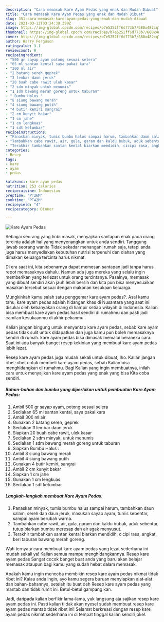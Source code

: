 ```yaml
---
description: "Cara memasak Kare Ayam Pedas yang enak dan Mudah Dibuat"
title: "Cara memasak Kare Ayam Pedas yang enak dan Mudah Dibuat"
slug: 351-cara-memasak-kare-ayam-pedas-yang-enak-dan-mudah-dibuat
date: 2021-03-12T03:24:38.399Z
image: https://img-global.cpcdn.com/recipes/b7e5252ff6d773b7/680x482cq70/kare-ayam-pedas-foto-resep-utama.jpg
thumbnail: https://img-global.cpcdn.com/recipes/b7e5252ff6d773b7/680x482cq70/kare-ayam-pedas-foto-resep-utama.jpg
cover: https://img-global.cpcdn.com/recipes/b7e5252ff6d773b7/680x482cq70/kare-ayam-pedas-foto-resep-utama.jpg
author: Harry Ferguson
ratingvalue: 3.1
reviewcount: 9
recipeingredient:
- "500 gr sayap ayam potong sesuai selera"
- "65 ml santan kental saya pakai kara"
- "300 ml air"
- "2 batang sereh geprek"
- "3 lembar daun jeruk"
- "20 buah cabe rawit ulek kasar"
- "2 sdm minyak untuk menumis"
- "1 sdm bawang merah goreng untuk taburan"
- " Bumbu Halus "
- "8 siung bawang merah"
- "4 siung bawang putih"
- "4 butir kemiri sangrai"
- "2 cm kunyit bakar"
- "1 cm jahe"
- "1 cm lengkuas"
- "1 sdt ketumbar"
recipeinstructions:
- "Panaskan minyak, tumis bumbu halus sampai harum, tambahkan daun salam, sereh dan daun jeruk, masukan sayap ayam, tumis sebentar, sampai ayam berubah warna."
- "Tambahkan cabe rawit, air, gula, garam dan kaldu bubuk, aduk sebentar, tutup biarkan bumbu meresap dan air agak menyusut."
- "Terakhir tambahkan santan kental biarkan mendidih, cicipi rasa, angkat, beri taburan bawang merah goreng."
categories:
- Resep
tags:
- kare
- ayam
- pedas

katakunci: kare ayam pedas 
nutrition: 253 calories
recipecuisine: Indonesian
preptime: "PT26M"
cooktime: "PT42M"
recipeyield: "4"
recipecategory: Dinner

---
```



![Kare Ayam Pedas](https://img-global.cpcdn.com/recipes/b7e5252ff6d773b7/680x482cq70/kare-ayam-pedas-foto-resep-utama.jpg)

Sebagai seorang yang hobi masak, menyajikan santapan enak pada orang tercinta adalah hal yang menyenangkan untuk anda sendiri. Tanggung jawab seorang  wanita Tidak sekadar menangani rumah saja, tetapi anda juga harus menyediakan kebutuhan nutrisi terpenuhi dan olahan yang dimakan keluarga tercinta harus nikmat.

Di era  saat ini, kita sebenarnya dapat memesan santapan jadi tanpa harus repot memasaknya dahulu. Namun ada juga mereka yang selalu ingin memberikan yang terlezat untuk orang tercintanya. Pasalnya, memasak yang dibuat sendiri akan jauh lebih bersih dan kita pun bisa menyesuaikan masakan tersebut sesuai dengan makanan kesukaan keluarga. 



Mungkinkah kamu salah satu penggemar kare ayam pedas?. Asal kamu tahu, kare ayam pedas adalah hidangan khas di Nusantara yang saat ini disukai oleh kebanyakan orang di hampir setiap wilayah di Indonesia. Kalian bisa membuat kare ayam pedas hasil sendiri di rumahmu dan pasti jadi camilan kesukaanmu di akhir pekanmu.

Kalian jangan bingung untuk menyantap kare ayam pedas, sebab kare ayam pedas tidak sulit untuk didapatkan dan juga kamu pun boleh memasaknya sendiri di rumah. kare ayam pedas bisa dimasak memalui beraneka cara. Saat ini ada banyak banget resep kekinian yang membuat kare ayam pedas lebih lezat.

Resep kare ayam pedas juga mudah sekali untuk dibuat, lho. Kalian jangan ribet-ribet untuk membeli kare ayam pedas, sebab Kalian bisa menghidangkan di rumahmu. Bagi Kalian yang ingin membuatnya, inilah cara untuk menyajikan kare ayam pedas yang enak yang bisa Kita coba sendiri.

<!--inarticleads1-->

##### Bahan-bahan dan bumbu yang diperlukan untuk pembuatan Kare Ayam Pedas:

1. Ambil 500 gr sayap ayam, potong sesuai selera
1. Sediakan 65 ml santan kental, saya pakai kara
1. Ambil 300 ml air
1. Gunakan 2 batang sereh, geprek
1. Sediakan 3 lembar daun jeruk
1. Siapkan 20 buah cabe rawit, ulek kasar
1. Sediakan 2 sdm minyak, untuk menumis
1. Sediakan 1 sdm bawang merah goreng untuk taburan
1. Siapkan  Bumbu Halus :
1. Ambil 8 siung bawang merah
1. Ambil 4 siung bawang putih
1. Gunakan 4 butir kemiri, sangrai
1. Ambil 2 cm kunyit bakar
1. Siapkan 1 cm jahe
1. Gunakan 1 cm lengkuas
1. Sediakan 1 sdt ketumbar




<!--inarticleads2-->

##### Langkah-langkah membuat Kare Ayam Pedas:

1. Panaskan minyak, tumis bumbu halus sampai harum, tambahkan daun salam, sereh dan daun jeruk, masukan sayap ayam, tumis sebentar, sampai ayam berubah warna.
1. Tambahkan cabe rawit, air, gula, garam dan kaldu bubuk, aduk sebentar, tutup biarkan bumbu meresap dan air agak menyusut.
1. Terakhir tambahkan santan kental biarkan mendidih, cicipi rasa, angkat, beri taburan bawang merah goreng.




Wah ternyata cara membuat kare ayam pedas yang lezat sederhana ini mudah sekali ya! Kalian semua mampu menghidangkannya. Resep kare ayam pedas Sangat cocok banget buat anda yang baru akan belajar memasak ataupun bagi kamu yang sudah hebat dalam memasak.

Apakah kamu ingin mencoba membikin resep kare ayam pedas nikmat tidak ribet ini? Kalau anda ingin, ayo kamu segera buruan menyiapkan alat-alat dan bahan-bahannya, setelah itu buat deh Resep kare ayam pedas yang mantab dan tidak rumit ini. Betul-betul gampang kan. 

Jadi, daripada kalian berfikir lama-lama, yuk langsung aja sajikan resep kare ayam pedas ini. Pasti kalian tiidak akan nyesel sudah membuat resep kare ayam pedas mantab tidak ribet ini! Selamat berkreasi dengan resep kare ayam pedas nikmat sederhana ini di tempat tinggal kalian sendiri,oke!.

